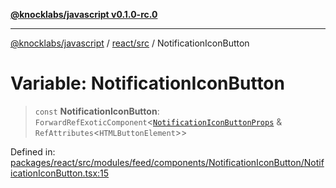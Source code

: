 [**@knocklabs/javascript v0.1.0-rc.0**](../../../README.md)

***

[@knocklabs/javascript](../../../modules.md) / [react/src](../README.md) / NotificationIconButton

# Variable: NotificationIconButton

> `const` **NotificationIconButton**: `ForwardRefExoticComponent`\<[`NotificationIconButtonProps`](../interfaces/NotificationIconButtonProps.md) & `RefAttributes`\<`HTMLButtonElement`\>\>

Defined in: [packages/react/src/modules/feed/components/NotificationIconButton/NotificationIconButton.tsx:15](https://github.com/knocklabs/javascript/blob/main/packages/react/src/modules/feed/components/NotificationIconButton/NotificationIconButton.tsx#L15)
